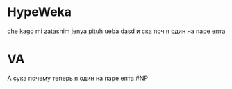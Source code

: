 # HypeWeka
che kago
mi zatashim
jenya pituh
ueba
dasd
и ска поч я один на паре епта
# VA
А сука почему теперь я один на паре епта #NP
